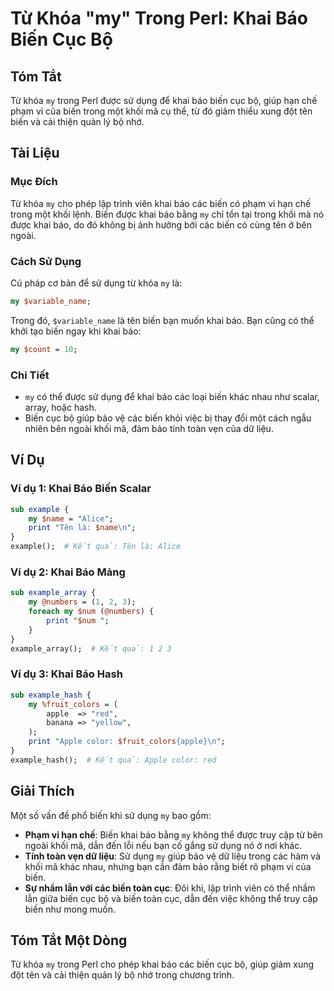 <!--
Meta Description: # Từ Khóa "my" Trong Perl: Khai Báo Biến Cục Bộ ## Tóm Tắt Từ khóa `my` trong Perl được sử dụng để khai báo biến cục bộ, giúp hạn chế phạm vi của biến...
Meta Keywords: biến, khai, báo, trong, perl
-->

# Từ Khóa "my" Trong Perl: Khai Báo Biến Cục Bộ

## Tóm Tắt
Từ khóa `my` trong Perl được sử dụng để khai báo biến cục bộ, giúp hạn chế phạm vi của biến trong một khối mã cụ thể, từ đó giảm thiểu xung đột tên biến và cải thiện quản lý bộ nhớ.

## Tài Liệu
### Mục Đích
Từ khóa `my` cho phép lập trình viên khai báo các biến có phạm vi hạn chế trong một khối lệnh. Biến được khai báo bằng `my` chỉ tồn tại trong khối mà nó được khai báo, do đó không bị ảnh hưởng bởi các biến có cùng tên ở bên ngoài.

### Cách Sử Dụng
Cú pháp cơ bản để sử dụng từ khóa `my` là:

```perl
my $variable_name;
```

Trong đó, `$variable_name` là tên biến bạn muốn khai báo. Bạn cũng có thể khởi tạo biến ngay khi khai báo:

```perl
my $count = 10;
```

### Chi Tiết
- `my` có thể được sử dụng để khai báo các loại biến khác nhau như scalar, array, hoặc hash.
- Biến cục bộ giúp bảo vệ các biến khỏi việc bị thay đổi một cách ngẫu nhiên bên ngoài khối mã, đảm bảo tính toàn vẹn của dữ liệu.

## Ví Dụ
### Ví dụ 1: Khai Báo Biến Scalar
```perl
sub example {
    my $name = "Alice";
    print "Tên là: $name\n";
}
example();  # Kết quả: Tên là: Alice
```

### Ví dụ 2: Khai Báo Mảng
```perl
sub example_array {
    my @numbers = (1, 2, 3);
    foreach my $num (@numbers) {
        print "$num ";
    }
}
example_array();  # Kết quả: 1 2 3
```

### Ví dụ 3: Khai Báo Hash
```perl
sub example_hash {
    my %fruit_colors = (
        apple  => "red",
        banana => "yellow",
    );
    print "Apple color: $fruit_colors{apple}\n";
}
example_hash();  # Kết quả: Apple color: red
```

## Giải Thích
Một số vấn đề phổ biến khi sử dụng `my` bao gồm:

- **Phạm vi hạn chế**: Biến khai báo bằng `my` không thể được truy cập từ bên ngoài khối mã, dẫn đến lỗi nếu bạn cố gắng sử dụng nó ở nơi khác.
- **Tính toàn vẹn dữ liệu**: Sử dụng `my` giúp bảo vệ dữ liệu trong các hàm và khối mã khác nhau, nhưng bạn cần đảm bảo rằng biết rõ phạm vi của biến.
- **Sự nhầm lẫn với các biến toàn cục**: Đôi khi, lập trình viên có thể nhầm lẫn giữa biến cục bộ và biến toàn cục, dẫn đến việc không thể truy cập biến như mong muốn.

## Tóm Tắt Một Dòng
Từ khóa `my` trong Perl cho phép khai báo các biến cục bộ, giúp giảm xung đột tên và cải thiện quản lý bộ nhớ trong chương trình.